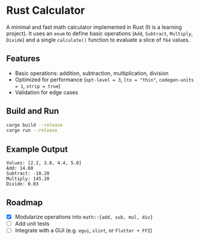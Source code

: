 # Rust Calculator

A minimal and fast math calculator implemented in Rust (It is a learning project).
It uses an `enum` to define basic operations (`Add`, `Subtract`, `Multiply`, `Divide`) and a single `calculate()` function to evaluate a slice of `f64` values.

## Features

* Basic operations: addition, subtraction, multiplication, division
* Optimized for performance (`opt-level = 3`, `lto = "thin"`, `codegen-units = 1`, `strip = true`)
* Validation for edge cases

## Build and Run

```bash
cargo build --release
cargo run --release
```

## Example Output

```
Values: [2.2, 3.0, 4.4, 5.0]
Add: 14.60
Subtract: -10.20
Multiply: 145.20
Divide: 0.03
```

## Roadmap

* [X] Modularize operations into `math::{add, sub, mul, div}`
* [ ] Add unit tests
* [ ] Integrate with a GUI (e.g. `egui`, `slint`, or `Flutter + FFI`)
